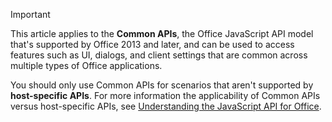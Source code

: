 > [!IMPORTANT]
> This article applies to the **Common APIs**, the Office JavaScript API model that's supported by Office 2013 and later, and can be used to access features such as UI, dialogs, and client settings that are common across multiple types of Office applications. 
> 
> You should only use Common APIs for scenarios that aren't supported by **host-specific APIs**. For more information the applicability of Common APIs versus host-specific APIs, see [Understanding the JavaScript API for Office](../develop/understanding-the-javascript-api-for-office.md).